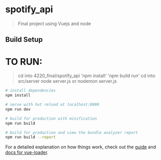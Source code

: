 # spotify_api

> Final project using Vuejs and node

## Build Setup


# TO RUN: 

> cd into 4220_final/spotify_api
> 'npm install'
> 'npm build run'
> cd into src/server
> node server.js or nodemon server.js


``` bash
# install dependencies
npm install

# serve with hot reload at localhost:8080
npm run dev

# build for production with minification
npm run build

# build for production and view the bundle analyzer report
npm run build --report
```

For a detailed explanation on how things work, check out the [guide](http://vuejs-templates.github.io/webpack/) and [docs for vue-loader](http://vuejs.github.io/vue-loader).
